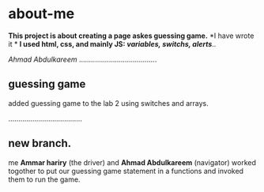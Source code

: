 # about-me

**This project is about creating a page askes guessing game.**
*I have wrote it *
**I used html, css, and mainly JS: *variables, switchs, alerts***..


*Ahmad Abdulkareem*
.......................................
## guessing game

added guessing game to the lab 2 using switches and arrays.

.....................................
## new branch.
me **Ammar hariry** (the driver) and **Ahmad Abdulkareem** (navigator) worked togother to put our guessing game statement in a functions and invoked them to  run the game.